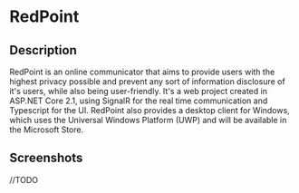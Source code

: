 # RedPoint

## Description
RedPoint is an online communicator that aims to provide users with the highest privacy possible and prevent any sort of information disclosure of it's users, while also being user-friendly.
It's a web project created in ASP.NET Core 2.1, using SignalR for the real time communication and Typescript for the UI.
RedPoint also provides a desktop client for Windows, which uses the Universal Windows Platform (UWP) and will be available in the Microsoft Store.


## Screenshots
//TODO 
